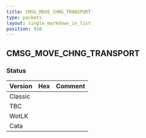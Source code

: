 ```yaml
---
title: CMSG_MOVE_CHNG_TRANSPORT
type: packets
layout: single_markdown_in_list
position: 910
---
```


## CMSG_MOVE_CHNG_TRANSPORT

### Status

Version | Hex | Comment
---------- | ---------- | ---------- 
Classic |  |  
TBC |  |  
WotLK |  |  
Cata |  |  
